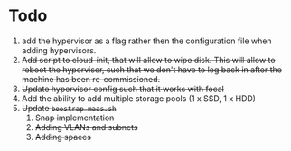 # Todo

1. add the hypervisor as a flag rather then the configuration file when adding
   hypervisors.
1. ~~Add script to cloud-init, that will allow to wipe disk. This will allow to
   reboot the hypervisor, such that we don't have to log back in after the
   machine has been re-commissioned.~~
1. ~~Update hypervisor config such that it works with focal~~
1. Add the ability to add multiple storage pools (1 x SSD, 1 x HDD)
1. ~~Update `boostrap-maas.sh`~~
   1. ~~Snap implementation~~
   1. ~~Adding VLANs and subnets~~
   1. ~~Adding spaces~~

